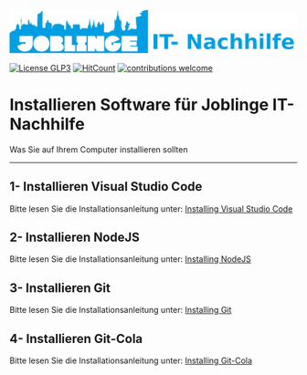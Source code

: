 ![Joblinge Nachhilfe logo](logo_joblinge_nachhilfe.png?raw=true "Joblinge Nachhilfe logo")

[![License GLP3](https://img.shields.io/badge/license-GPL3-red.svg)](LICENSE.md)
[![HitCount](http://hits.dwyl.io/fejao/joblinge_install.svg)](http://hits.dwyl.io/fejao/joblinge_install)
[![contributions welcome](https://img.shields.io/badge/contributions-welcome-brightgreen.svg?style=flat)](https://github.com/fejao/joblinge_install/issues)

Installieren Software für Joblinge IT-Nachhilfe
===============
Was Sie auf Ihrem Computer installieren sollten
_____________________________________________

## 1- Installieren Visual Studio Code
Bitte lesen Sie die Installationsanleitung unter:
[Installing Visual Studio Code](vsc/README.md)

## 2- Installieren NodeJS
Bitte lesen Sie die Installationsanleitung unter:
[Installing NodeJS](node/README.md)

## 3- Installieren Git
Bitte lesen Sie die Installationsanleitung unter:
[Installing Git](git/README.md)

## 4- Installieren Git-Cola
Bitte lesen Sie die Installationsanleitung unter:
[Installing Git-Cola](git_cola/README.md)
